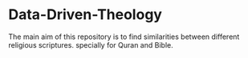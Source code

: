 # Data-Driven-Theology
The main aim of this repository is to find similarities between different religious scriptures. specially for Quran and Bible.
